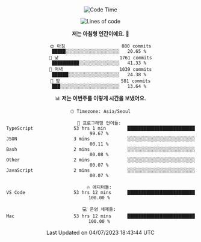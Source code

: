 <div align="center">

<br />

 <!--START_SECTION:waka-->
![Code Time](http://img.shields.io/badge/Code%20Time-956%20hrs%2047%20mins-blue)

![Lines of code](https://img.shields.io/badge/%EC%A0%80%EB%8A%94%20%EC%97%AC%ED%83%9C%EA%B9%8C%EC%A7%80%20-3.7%20million%20%EC%A4%84%EC%9D%98%20%EC%BD%94%EB%93%9C%EB%A5%BC%20%EC%9E%91%EC%84%B1%ED%96%88%EC%96%B4%EC%9A%94.-blue)

**저는 아침형 인간이에요. 🐤** 

```text
🌞 아침                     880 commits         █████░░░░░░░░░░░░░░░░░░░░   20.65 % 
🌆 낮　                     1761 commits        ██████████░░░░░░░░░░░░░░░   41.33 % 
🌃 저녁                     1039 commits        ██████░░░░░░░░░░░░░░░░░░░   24.38 % 
🌙 밤　                     581 commits         ███░░░░░░░░░░░░░░░░░░░░░░   13.64 % 
```


📊 **저는 이번주를 이렇게 시간을 보냈어요.** 

```text
🕑︎ Timezone: Asia/Seoul

💬 프로그래밍 언어들: 
TypeScript               53 hrs 1 min        █████████████████████████   99.67 % 
JSON                     3 mins              ░░░░░░░░░░░░░░░░░░░░░░░░░   00.11 % 
Bash                     2 mins              ░░░░░░░░░░░░░░░░░░░░░░░░░   00.08 % 
Other                    2 mins              ░░░░░░░░░░░░░░░░░░░░░░░░░   00.07 % 
JavaScript               2 mins              ░░░░░░░░░░░░░░░░░░░░░░░░░   00.07 % 

🔥 에디터들: 
VS Code                  53 hrs 12 mins      █████████████████████████   100.00 % 

💻 운영 체제들: 
Mac                      53 hrs 12 mins      █████████████████████████   100.00 % 
```


 Last Updated on 04/07/2023 18:43:44 UTC
<!--END_SECTION:waka-->

</div>
